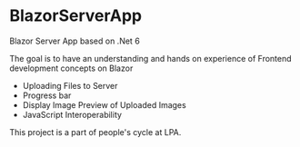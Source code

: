 # BlazorServerApp
Blazor Server App based on .Net 6

The goal is to have an understanding and hands on experience of Frontend development concepts on Blazor
- Uploading Files to Server
- Progress bar
- Display Image Preview of Uploaded Images
- JavaScript Interoperability

This project is a part of people's cycle at LPA.
